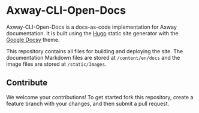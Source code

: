 # Axway-CLI-Open-Docs

Axway-CLI-Open-Docs is a docs-as-code implementation for Axway documentation. It is built using the [Hugo](https://gohugo.io/) static site generator with the [Google Docsy](https://github.com/google/docsy) theme.

This repository contains all files for building and deploying the site. The documentation Markdown files are stored at `/content/en/docs` and the image files are stored at `/static/Images`.

## Contribute

We welcome your contributions! To get started fork this repository, create a feature branch with your changes, and then submit a pull request.
